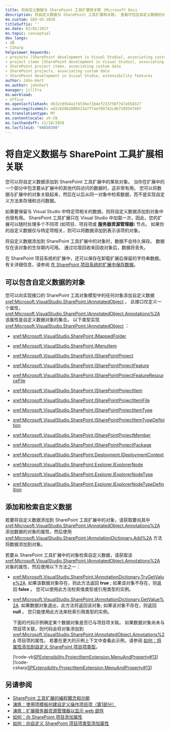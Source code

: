 ```yaml
---
title: 将自定义数据与 SharePoint 工具扩展相关联 |Microsoft Docs
description: 将自定义数据与 SharePoint 工具扩展相关联。 查看可包含自定义数据的对象的列表。 添加和检索自定义数据。
ms.custom: SEO-VS-2020
titleSuffix: ''
ms.date: 02/02/2017
ms.topic: conceptual
dev_langs:
- VB
- CSharp
helpviewer_keywords:
- projects [SharePoint development in Visual Studio], associating custom data
- project items [SharePoint development in Visual Studio], associating custom data
- SharePoint project items, associating custom data
- SharePoint projects, associating custom data
- SharePoint development in Visual Studio, extensibility features
author: John-Hart
ms.author: johnhart
manager: jillfra
ms.workload:
- office
ms.openlocfilehash: db32c05b4a1f4536e71b4ef233758f747a958327
ms.sourcegitcommit: ad2c820b280b523a7f7aef89742cdb719354748f
ms.translationtype: MT
ms.contentlocale: zh-CN
ms.lasthandoff: 11/18/2020
ms.locfileid: "94850398"
---
```

# <a name="associate-custom-data-with-sharepoint-tools-extensions"></a>将自定义数据与 SharePoint 工具扩展相关联
  您可以将自定义数据添加到 SharePoint 工具扩展中的某些对象。 当你在扩展中的一个部分中包含要从扩展中的其他代码访问的数据时，这非常有用。 您可以将数据与扩展中的对象关联起来，然后在以后从同一对象中检索数据，而不是实现自定义方法来存储和访问数据。

 如果要保留与 Visual Studio 中特定项相关的数据，则将自定义数据添加到对象中也很有用。 SharePoint 工具扩展只在 Visual Studio 中加载一次，因此，您的扩展可以随时处理多个不同项 (如项目、项目项或 **服务器资源管理器**) 节点。 如果你的自定义数据仅与特定项相关，则可以将数据添加到表示该项的对象。

 将自定义数据添加到 SharePoint 工具扩展中的对象时，数据不会持久保存。 数据仅在该对象的生存期内可用。 通过垃圾回收来回收对象后，数据将丢失。

 在 SharePoint 项目系统的扩展中，还可以保存在卸载扩展后保留的字符串数据。 有关详细信息，请参阅 [在 SharePoint 项目系统的扩展中保存数据](../sharepoint/saving-data-in-extensions-of-the-sharepoint-project-system.md)。

## <a name="objects-that-can-contain-custom-data"></a>可以包含自定义数据的对象
 您可以向实现接口的 SharePoint 工具对象模型中的任何对象添加自定义数据 <xref:Microsoft.VisualStudio.SharePoint.IAnnotatedObject> 。 此接口仅定义一个属性， <xref:Microsoft.VisualStudio.SharePoint.IAnnotatedObject.Annotations%2A> 该属性是自定义数据对象的集合。 以下类型实现 <xref:Microsoft.VisualStudio.SharePoint.IAnnotatedObject> ：

- <xref:Microsoft.VisualStudio.SharePoint.IMappedFolder>

- <xref:Microsoft.VisualStudio.SharePoint.IMenuItem>

- <xref:Microsoft.VisualStudio.SharePoint.ISharePointProject>

- <xref:Microsoft.VisualStudio.SharePoint.ISharePointProjectFeature>

- <xref:Microsoft.VisualStudio.SharePoint.ISharePointProjectFeatureResourceFile>

- <xref:Microsoft.VisualStudio.SharePoint.ISharePointProjectItem>

- <xref:Microsoft.VisualStudio.SharePoint.ISharePointProjectItemFile>

- <xref:Microsoft.VisualStudio.SharePoint.ISharePointProjectItemType>

- <xref:Microsoft.VisualStudio.SharePoint.ISharePointProjectItemTypeDefinition>

- <xref:Microsoft.VisualStudio.SharePoint.ISharePointProjectMember>

- <xref:Microsoft.VisualStudio.SharePoint.ISharePointProjectPackage>

- <xref:Microsoft.VisualStudio.SharePoint.Deployment.IDeploymentContext>

- <xref:Microsoft.VisualStudio.SharePoint.Explorer.IExplorerNode>

- <xref:Microsoft.VisualStudio.SharePoint.Explorer.IExplorerNodeType>

- <xref:Microsoft.VisualStudio.SharePoint.Explorer.IExplorerNodeTypeDefinition>

## <a name="add-and-retrieve-custom-data"></a>添加和检索自定义数据
 若要将自定义数据添加到 SharePoint 工具扩展中的对象，请获取要向其中 <xref:Microsoft.VisualStudio.SharePoint.IAnnotatedObject.Annotations%2A> 添加数据的对象的属性，然后使用 <xref:Microsoft.VisualStudio.SharePoint.IAnnotationDictionary.Add%2A> 方法将数据添加到对象。

 若要从 SharePoint 工具扩展中的对象检索自定义数据，请获取该 <xref:Microsoft.VisualStudio.SharePoint.IAnnotatedObject.Annotations%2A> 对象的属性，然后使用以下方法之一：

- <xref:Microsoft.VisualStudio.SharePoint.IAnnotationDictionary.TryGetValue%2A>. 如果该数据对象存在，则此方法返回 **true** ; 如果该对象不存在，则返回 **false** 。 您可以使用此方法检索值类型或引用类型的实例。

- <xref:Microsoft.VisualStudio.SharePoint.IAnnotationDictionary.GetValue%2A>. 如果数据对象退出，此方法将返回该对象; 如果该对象不存在，则返回 **null** 。 您只能使用此方法来检索引用类型的实例。

  下面的代码示例确定某个数据对象是否已与项目项关联。 如果数据对象尚未与项目项关联，则代码会将对象添加到 <xref:Microsoft.VisualStudio.SharePoint.IAnnotatedObject.Annotations%2A> 项目项的属性。 若要在更大的示例上下文中查看此示例，请参阅 [如何：将属性添加到自定义 SharePoint 项目项类型](../sharepoint/how-to-add-a-property-to-a-custom-sharepoint-project-item-type.md)。

  [!code-vb[SPExtensibility.ProjectItemExtension.MenuAndProperty#13](../sharepoint/codesnippet/VisualBasic/projectitemmenuandproperty/extension/projectitemtypeproperty.vb#13)]
  [!code-csharp[SPExtensibility.ProjectItemExtension.MenuAndProperty#13](../sharepoint/codesnippet/CSharp/projectitemmenuandproperty/extension/projectitemtypeproperty.cs#13)]

## <a name="see-also"></a>另请参阅
- [SharePoint 工具扩展的编程概念和功能](../sharepoint/programming-concepts-and-features-for-sharepoint-tools-extensions.md)
- [演练：使用项模板创建自定义操作项目项（第1部分）](../sharepoint/walkthrough-creating-a-custom-action-project-item-with-an-item-template-part-1.md)
- [演练：扩展服务器资源管理器以显示 web 部件](../sharepoint/walkthrough-extending-server-explorer-to-display-web-parts.md)
- [如何：向 SharePoint 项目添加属性](../sharepoint/how-to-add-a-property-to-sharepoint-projects.md)
- [如何：向自定义 SharePoint 项目项类型添加属性](../sharepoint/how-to-add-a-property-to-a-custom-sharepoint-project-item-type.md)

